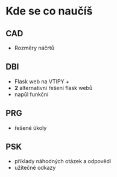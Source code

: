 # Kde se co naučíš

## CAD

- Rozměry náčrtů

## DBI

- Flask web na VTIPY +
- **2** alternativni řešení flask webů
- napůl funkční

## PRG

- řešené úkoly

## PSK

- příklady náhodných otázek a odpovědí
- užitečné odkazy